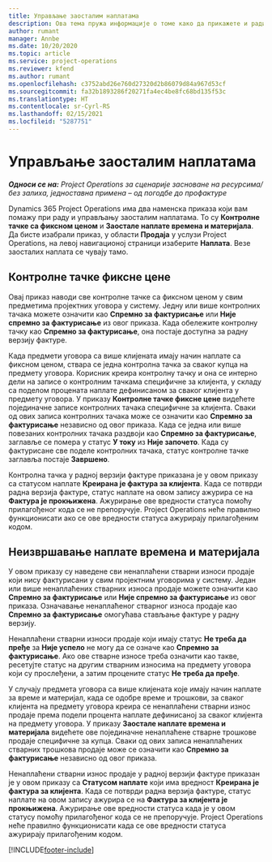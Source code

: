 ```yaml
---
title: Управљање заосталим наплатама
description: Ова тема пружа информације о томе како да прикажете и радите са заосталим наплатама у услузи Project Operations.
author: rumant
manager: Annbe
ms.date: 10/20/2020
ms.topic: article
ms.service: project-operations
ms.reviewer: kfend
ms.author: rumant
ms.openlocfilehash: c3752abd26e760d27320d2b86079d84a967d53cf
ms.sourcegitcommit: fa32b1893286f20271fa4ec4be8fc68bd135f53c
ms.translationtype: HT
ms.contentlocale: sr-Cyrl-RS
ms.lasthandoff: 02/15/2021
ms.locfileid: "5287751"
---
```

# <a name="manage-the-billing-backlog"></a>Управљање заосталим наплатама

_**Односи се на:** Project Operations за сценарије засноване на ресурсима/без залиха, једноставна примена – од погодбе до профактуре_

Dynamics 365 Project Operations има два наменска приказа који вам помажу при раду и управљању заосталим наплатама. То су **Контролне тачке са фиксном ценом** и **Заостале наплате времена и материјала**. Да бисте изабрали приказ, у области **Продаја** у услузи Project Operations, на левој навигационој страници изаберите **Наплата**. Везе заосталих наплата се чувају тамо.

## <a name="fixed-price-milestones"></a>Контролне тачке фиксне цене

Овај приказ наводи све контролне тачке са фиксном ценом у свим предметима пројектних уговора у систему. Једну или више контролних тачака можете означити као **Спремно за фактурисање** или **Није спремно за фактурисање** из овог приказа. Када обележите контролну тачку као **Спремно за фактурисање**, она постаје доступна за радну верзију фактуре.

Када предмети уговора са више клијената имају начин наплате са фиксном ценом, ствара се једна контролна тачка за сваког купца на предмету уговора. Корисник креира контролну тачку и она се интерно дели на записе о контролним тачкама специфичне за клијента, у складу са поделом процената наплате дефинисаном за сваког клијента у предмету уговора. У приказу **Контролне тачке фиксне цене** видећете појединачне записе контролних тачака специфичне за клијента. Сваки од ових записа контролних тачака може се означити као **Спремно за фактурисање** независно од овог приказа. Када се једна или више повезаних контролних тачака раздвоји као **Спремно за фактурисање**, заглавље се помера у статус **У току** из **Није започето**. Када су фактурисане све поделе контролних тачака, статус контролне тачке заглавља постаје **Завршено**.

Контролна тачка у радној верзији фактуре приказана је у овом приказу са статусом наплате **Креирана је фактура за клијента**. Када се потврди радна верзија фактуре, статус наплате на овом запису ажурира се на **Фактура је прокњижена**. Ажурирање ове вредности статуса помоћу прилагођеног кода се не препоручује. Project Operations неће правилно функционисати ако се ове вредности статуса ажурирају прилагођеним кодом.

## <a name="time-and-material-billing-backlog"></a>Неизвршавање наплате времена и материјала

У овом приказу су наведене сви ненаплаћени стварни износи продаје који нису фактурисани у свим пројектним уговорима у систему. Један или више ненаплаћених стварних износа продаје можете означити као **Спремно за фактурисање** или **Није спремно за фактурисање** из овог приказа. Означавање ненаплаћеног стварног износа продаје као **Спремно за фактурисање** омогућава стављање фактуре у радну верзију.

Ненаплаћени стварни износи продаје који имају статус **Не треба да пређе** за **Није успело** не могу да се означе као **Спремно за фактурисање**. Ако ове стварне износе треба означити као такве, ресетујте статус на другим стварним износима на предмету уговора који су прослеђени, а затим процените статус **Не треба да пређе**.

У случају предмета уговора са више клијената које имају начин наплате за време и материјал, када се одобре време и трошкови, за сваког клијента на предмету уговора креира се ненаплаћени стварни износ продаје према подели процента наплате дефинисаној за сваког клијента на предмету уговора. У приказу **Заостале наплате времена и материјала** видећете ове појединачне ненаплаћене стварне трошкове продаје специфичне за купца. Сваки од ових записа ненаплаћених стварних трошкова продаје може се означити као **Спремно за фактурисање** независно од овог приказа.

Ненаплаћени стварни износ продаје у радној верзији фактуре приказан је у овом приказу са **Статусом наплате** који има вредност **Креирана је фактура за клијента**. Када се потврди радна верзија фактуре, статус наплате на овом запису ажурира се на **Фактура за клијента је прокњижена**. Ажурирање ове вредности статуса када је у овом статусу помоћу прилагођеног кода се не препоручује. Project Operations неће правилно функционисати када се ове вредности статуса ажурирају прилагођеним кодом.


[!INCLUDE[footer-include](../includes/footer-banner.md)]